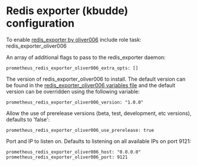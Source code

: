 # Redis exporter (kbudde) configuration

To enable [redis_exporter by oliver006](https://github.com/oliver006/redis_exporter) include role task: redis_exporter_oliver006

An array of additional flags to pass to the redis_exporter daemon:

    prometheus_redis_exporter_oliver006_extra_opts: []

The version of redis_exporter_oliver006 to install. The default version can be found in the [redis_exporter_oliver006 variables file](../vars/software/redis_exporter_oliver006.yml) and the default version can be overridden using the following variable:

    prometheus_redis_exporter_oliver006_version: "1.0.0"

Allow the use of prerelease versions (beta, test, development, etc versions), defaults to 'false':

    prometheus_redis_exporter_oliver006_use_prerelease: true

Port and IP to listen on. Defaults to listening on all available IPs on port 9121:

    prometheus_redis_exporter_oliver006_host: "0.0.0.0"
    prometheus_redis_exporter_oliver006_port: 9121
